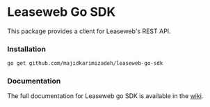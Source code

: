 # Leaseweb Go SDK

This package provides a client for Leaseweb's REST API.

### Installation

```bash
go get github.com/majidkarimizadeh/leaseweb-go-sdk
```

### Documentation
The full documentation for Leaseweb go SDK is available in the [wiki](https://github.com/majidkarimizadeh/leaseweb-go-sdk/wiki).

